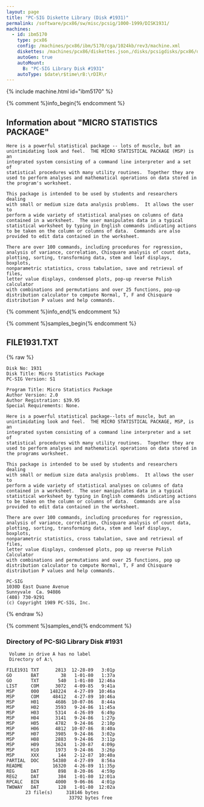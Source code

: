 ```yaml
---
layout: page
title: "PC-SIG Diskette Library (Disk #1931)"
permalink: /software/pcx86/sw/misc/pcsig/1000-1999/DISK1931/
machines:
  - id: ibm5170
    type: pcx86
    config: /machines/pcx86/ibm/5170/cga/1024kb/rev3/machine.xml
    diskettes: /machines/pcx86/diskettes.json,/disks/pcsigdisks/pcx86/diskettes.json
    autoGen: true
    autoMount:
      B: "PC-SIG Library Disk #1931"
    autoType: $date\r$time\rB:\rDIR\r
---
```


{% include machine.html id="ibm5170" %}

{% comment %}info_begin{% endcomment %}

## Information about "MICRO STATISTICS PACKAGE"

    Here is a powerful statistical package -- lots of muscle, but an
    unintimidating look and feel.  THE MICRO STATISTICAL PACKAGE (MSP) is an
    integrated system consisting of a command line interpreter and a set of
    statistical procedures with many utility routines.  Together they are
    used to perform analyses and mathematical operations on data stored in
    the program's worksheet.
    
    This package is intended to be used by students and researchers dealing
    with small or medium size data analysis problems.  It allows the user to
    perform a wide variety of statistical analyses on columns of data
    contained in a worksheet.  The user manipulates data in a typical
    statistical worksheet by typing in English commands indicating actions
    to be taken on the column or columns of data.  Commands are also
    provided to edit data contained in the worksheet.
    
    There are over 100 commands, including procedures for regression,
    analysis of variance, correlation, Chisquare analysis of count data,
    plotting, sorting, transforming data, stem and leaf displays, boxplots,
    nonparametric statistics, cross tabulation, save and retrieval of files,
    letter value displays, condensed plots, pop-up reverse Polish calculator
    with combinations and permutations and over 25 functions, pop-up
    distribution calculator to compute Normal, T, F and Chisquare
    distribution P values and help commands.
{% comment %}info_end{% endcomment %}

{% comment %}samples_begin{% endcomment %}

## FILE1931.TXT

{% raw %}
```
Disk No: 1931                                                           
Disk Title: Micro Statistics Package                                    
PC-SIG Version: S1                                                      
                                                                        
Program Title: Micro Statistics Package                                 
Author Version: 2.0                                                     
Author Registration: $39.95                                             
Special Requirements: None.                                             
                                                                        
Here is a powerful statistical package--lots of muscle, but an          
unintimidating look and feel.  THE MICRO STATISTICAL PACKAGE, MSP, is an
integrated system consisting of a command line interpreter and a set of 
statistical procedures with many utility routines.  Together they are   
used to perform analyses and mathematical operations on data stored in  
the programs worksheet.                                                 
                                                                        
This package is intended to be used by students and researchers dealing 
with small or medium size data analysis problems.  It allows the user to
perform a wide variety of statistical analyses on columns of data       
contained in a worksheet.  The user manipulates data in a typical       
statistical worksheet by typing in English commands indicating actions  
to be taken on the column or columns of data.  Commands are also        
provided to edit data contained in the worksheet.                       
                                                                        
There are over 100 commands, including procedures for regression,       
analysis of variance, correlation, Chisquare analysis of count data,    
plotting, sorting, transforming data, stem and leaf displays, boxplots, 
nonparametric statistics, cross tabulation, save and retrieval of files,
letter value displays, condensed plots, pop up reverse Polish Calculator
with combinations and permutations and over 25 functions, pop up        
distribution calculator to compute Normal, T, F and Chisquare           
distribution P values and help commands.                                
                                                                        
PC-SIG                                                                  
1030D East Duane Avenue                                                 
Sunnyvale  Ca. 94086                                                    
(408) 730-9291                                                          
(c) Copyright 1989 PC-SIG, Inc.                                         
```
{% endraw %}

{% comment %}samples_end{% endcomment %}

### Directory of PC-SIG Library Disk #1931

     Volume in drive A has no label
     Directory of A:\

    FILE1931 TXT      2813  12-28-89   3:01p
    GO       BAT        38   1-01-80   1:37a
    GO       TXT       540   1-01-80  12:46a
    LIST     COM      3072   4-09-85   9:41a
    MSP      000    148224   4-27-89  10:46a
    MSP      COM     48412   4-27-89  10:46a
    MSP      H01      4686  10-07-86   8:44a
    MSP      H02      3593   9-24-86  11:45a
    MSP      H03      5314   4-26-89   6:49p
    MSP      H04      3141   9-24-86   1:27p
    MSP      H05      4782   9-24-86   2:10p
    MSP      H06      4812  10-07-86   8:40a
    MSP      H07      3985   9-24-86   3:02p
    MSP      H08      2883   9-24-86   3:11p
    MSP      H09      3624   1-20-87   4:09p
    MSP      H10      1973   9-24-86   3:26p
    MSP      XXX       144   2-12-87  10:40a
    PARTIAL  DOC     54380   4-27-89   8:56a
    README           16320   4-26-89  11:35p
    REG      DAT       898   8-20-86   4:59p
    REG2     DAT       384   1-01-80  12:01a
    RPCALC   BIN      4000   9-06-86   4:01p
    TWOWAY   DAT       128   1-01-80  12:02a
           23 file(s)     318146 bytes
                           33792 bytes free
